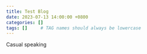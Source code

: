 ```yaml
---
title: Test Blog
date: 2023-07-13 14:00:00 +0800
categories: []
tags: []     # TAG names should always be lowercase
---
```

<p> Casual speaking </p>